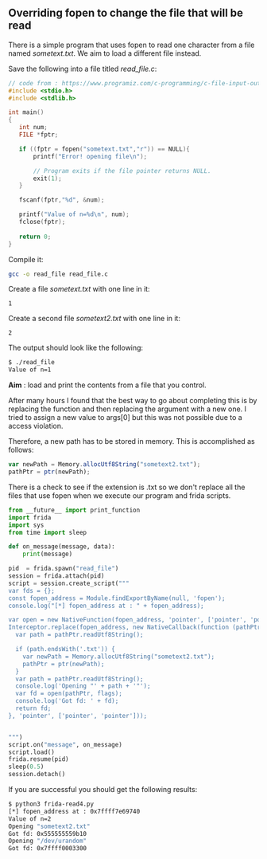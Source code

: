 ## Overriding fopen to change the file that will be read

There is a simple program that uses fopen to read one character from a file named *sometext.txt*. We aim to load a different file instead. 

Save the following into a file titled *read_file.c*:

```c
// code from : https://www.programiz.com/c-programming/c-file-input-output
#include <stdio.h>
#include <stdlib.h>

int main()
{
   int num;
   FILE *fptr;

   if ((fptr = fopen("sometext.txt","r")) == NULL){
       printf("Error! opening file\n");

       // Program exits if the file pointer returns NULL.
       exit(1);
   }

   fscanf(fptr,"%d", &num);

   printf("Value of n=%d\n", num);
   fclose(fptr); 
  
   return 0;
}
```
Compile it:

```bash
gcc -o read_file read_file.c
```

Create a file *sometext.txt* with one line in it:
```
1
```

Create a second file *sometext2.txt* with one line in it:
```
2
```

The output should look like the following: 
```bash
$ ./read_file 
Value of n=1
```

**Aim** : load and print the contents from a file that you control. 

After many hours I found that the best way to go about completing this is by replacing the function and then replacing the argument with a new one. I tried to assign a new value to args[0] but this was not possible due to a access violation. 

Therefore, a new path has to be stored in memory. This is accomplished as follows:
```js
var newPath = Memory.allocUtf8String("sometext2.txt");
pathPtr = ptr(newPath);
```

There is a check to see if the extension is .txt so we don't replace all the files that use fopen when we execute our program and frida scripts. 

```python
from __future__ import print_function
import frida
import sys
from time import sleep

def on_message(message, data):
    print(message)

pid  = frida.spawn("read_file")
session = frida.attach(pid)
script = session.create_script("""
var fds = {};
const fopen_address = Module.findExportByName(null, 'fopen');
console.log("[*] fopen_address at : " + fopen_address);

var open = new NativeFunction(fopen_address, 'pointer', ['pointer', 'pointer']);
Interceptor.replace(fopen_address, new NativeCallback(function (pathPtr, flags) {
  var path = pathPtr.readUtf8String();

  if (path.endsWith('.txt')) {
    var newPath = Memory.allocUtf8String("sometext2.txt");
    pathPtr = ptr(newPath);
  }
  var path = pathPtr.readUtf8String();
  console.log('Opening "' + path + '"');
  var fd = open(pathPtr, flags);
  console.log('Got fd: ' + fd);
  return fd;
}, 'pointer', ['pointer', 'pointer']));


""")
script.on("message", on_message)
script.load()
frida.resume(pid)
sleep(0.5)
session.detach()
```

If you are successful you should get the following results:
```bash
$ python3 frida-read4.py 
[*] fopen_address at : 0x7ffff7e69740
Value of n=2
Opening "sometext2.txt"
Got fd: 0x555555559b10
Opening "/dev/urandom"
Got fd: 0x7ffff0003300
```



